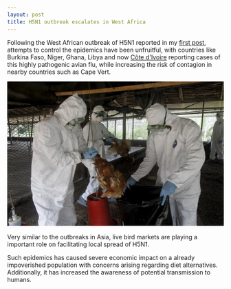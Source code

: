 ```yaml
---
layout: post
title: H5N1 outbreak escalates in West Africa
---
```


Following the West African outbreak of H5N1 reported in my [first post](http://nidiatrovao.com/2015/06/30/h5n1-nigeria/), attempts to control the epidemics have been unfruitful, with countries like Burkina Faso, Niger, Ghana, Libya and now [Côte d'Ivoire](http://www.reuters.com/article/2015/08/14/us-health-bird-flu-idUSKCN0QJ28J20150814) reporting cases of this highly pathogenic avian flu, while increasing the risk of contagion in nearby countries such as Cape Vert. 

![&copy; Reuters/Luc Gnago](/images/LucGnagoCotedIvoireAug1015.jpeg)

Very similar to the outbreaks in Asia, live bird markets are playing a important role on facilitating local spread of H5N1.

Such epidemics has caused severe economic impact on a already impoverished population with concerns arising regarding diet alternatives. Additionally, it has increased the awareness of potential transmission to humans.